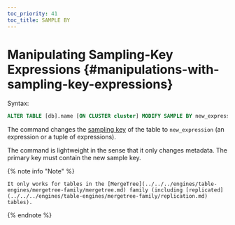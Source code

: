 ```yaml
---
toc_priority: 41
toc_title: SAMPLE BY
---
```


# Manipulating Sampling-Key Expressions {#manipulations-with-sampling-key-expressions}

Syntax:

``` sql
ALTER TABLE [db].name [ON CLUSTER cluster] MODIFY SAMPLE BY new_expression
```

The command changes the [sampling key](../../../engines/table-engines/mergetree-family/mergetree.md) of the table to `new_expression` (an expression or a tuple of expressions).

The command is lightweight in the sense that it only changes metadata. The primary key must contain the new sample key.

{% note info "Note" %}

    It only works for tables in the [MergeTree](../../../engines/table-engines/mergetree-family/mergetree.md) family (including [replicated](../../../engines/table-engines/mergetree-family/replication.md) tables).

{% endnote %}


